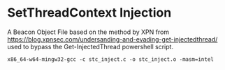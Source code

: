 # SetThreadContext Injection

A Beacon Object File based on the method by XPN from https://blog.xpnsec.com/undersanding-and-evading-get-injectedthread/ used to bypass the Get-InjectedThread powershell script.

`x86_64-w64-mingw32-gcc -c stc_inject.c -o stc_inject.o -masm=intel`
